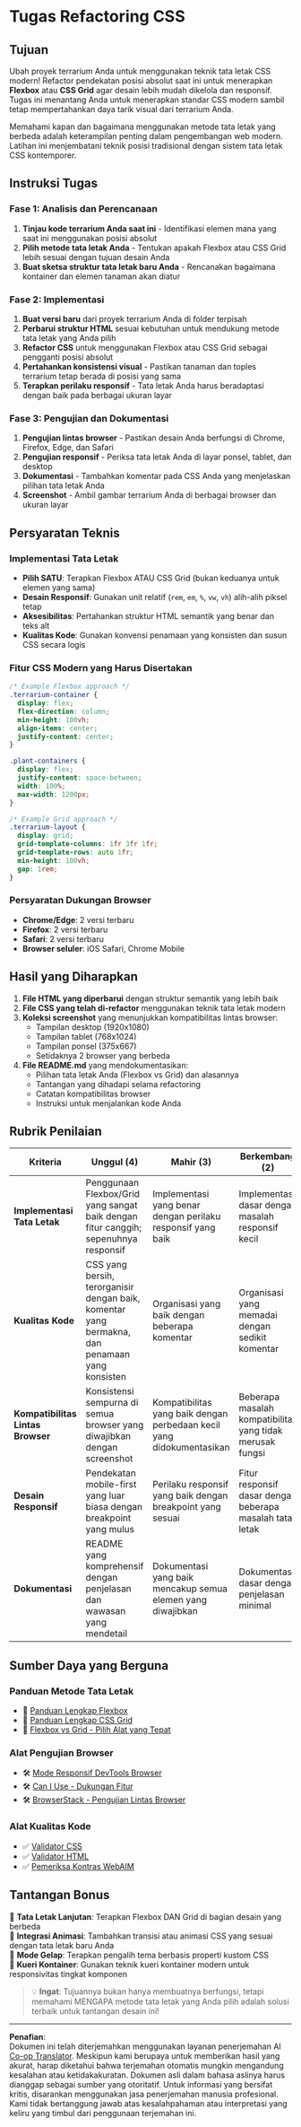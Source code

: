 <!--
CO_OP_TRANSLATOR_METADATA:
{
  "original_hash": "bee6762d4092a13fc7c338814963f980",
  "translation_date": "2025-10-24T14:08:35+00:00",
  "source_file": "3-terrarium/2-intro-to-css/assignment.md",
  "language_code": "id"
}
-->
# Tugas Refactoring CSS

## Tujuan

Ubah proyek terrarium Anda untuk menggunakan teknik tata letak CSS modern! Refactor pendekatan posisi absolut saat ini untuk menerapkan **Flexbox** atau **CSS Grid** agar desain lebih mudah dikelola dan responsif. Tugas ini menantang Anda untuk menerapkan standar CSS modern sambil tetap mempertahankan daya tarik visual dari terrarium Anda.

Memahami kapan dan bagaimana menggunakan metode tata letak yang berbeda adalah keterampilan penting dalam pengembangan web modern. Latihan ini menjembatani teknik posisi tradisional dengan sistem tata letak CSS kontemporer.

## Instruksi Tugas

### Fase 1: Analisis dan Perencanaan
1. **Tinjau kode terrarium Anda saat ini** - Identifikasi elemen mana yang saat ini menggunakan posisi absolut
2. **Pilih metode tata letak Anda** - Tentukan apakah Flexbox atau CSS Grid lebih sesuai dengan tujuan desain Anda
3. **Buat sketsa struktur tata letak baru Anda** - Rencanakan bagaimana kontainer dan elemen tanaman akan diatur

### Fase 2: Implementasi
1. **Buat versi baru** dari proyek terrarium Anda di folder terpisah
2. **Perbarui struktur HTML** sesuai kebutuhan untuk mendukung metode tata letak yang Anda pilih
3. **Refactor CSS** untuk menggunakan Flexbox atau CSS Grid sebagai pengganti posisi absolut
4. **Pertahankan konsistensi visual** - Pastikan tanaman dan toples terrarium tetap berada di posisi yang sama
5. **Terapkan perilaku responsif** - Tata letak Anda harus beradaptasi dengan baik pada berbagai ukuran layar

### Fase 3: Pengujian dan Dokumentasi
1. **Pengujian lintas browser** - Pastikan desain Anda berfungsi di Chrome, Firefox, Edge, dan Safari
2. **Pengujian responsif** - Periksa tata letak Anda di layar ponsel, tablet, dan desktop
3. **Dokumentasi** - Tambahkan komentar pada CSS Anda yang menjelaskan pilihan tata letak Anda
4. **Screenshot** - Ambil gambar terrarium Anda di berbagai browser dan ukuran layar

## Persyaratan Teknis

### Implementasi Tata Letak
- **Pilih SATU**: Terapkan Flexbox ATAU CSS Grid (bukan keduanya untuk elemen yang sama)
- **Desain Responsif**: Gunakan unit relatif (`rem`, `em`, `%`, `vw`, `vh`) alih-alih piksel tetap
- **Aksesibilitas**: Pertahankan struktur HTML semantik yang benar dan teks alt
- **Kualitas Kode**: Gunakan konvensi penamaan yang konsisten dan susun CSS secara logis

### Fitur CSS Modern yang Harus Disertakan
```css
/* Example Flexbox approach */
.terrarium-container {
  display: flex;
  flex-direction: column;
  min-height: 100vh;
  align-items: center;
  justify-content: center;
}

.plant-containers {
  display: flex;
  justify-content: space-between;
  width: 100%;
  max-width: 1200px;
}

/* Example Grid approach */
.terrarium-layout {
  display: grid;
  grid-template-columns: 1fr 3fr 1fr;
  grid-template-rows: auto 1fr;
  min-height: 100vh;
  gap: 1rem;
}
```

### Persyaratan Dukungan Browser
- **Chrome/Edge**: 2 versi terbaru
- **Firefox**: 2 versi terbaru  
- **Safari**: 2 versi terbaru
- **Browser seluler**: iOS Safari, Chrome Mobile

## Hasil yang Diharapkan

1. **File HTML yang diperbarui** dengan struktur semantik yang lebih baik
2. **File CSS yang telah di-refactor** menggunakan teknik tata letak modern
3. **Koleksi screenshot** yang menunjukkan kompatibilitas lintas browser:
   - Tampilan desktop (1920x1080)
   - Tampilan tablet (768x1024) 
   - Tampilan ponsel (375x667)
   - Setidaknya 2 browser yang berbeda
4. **File README.md** yang mendokumentasikan:
   - Pilihan tata letak Anda (Flexbox vs Grid) dan alasannya
   - Tantangan yang dihadapi selama refactoring
   - Catatan kompatibilitas browser
   - Instruksi untuk menjalankan kode Anda

## Rubrik Penilaian

| Kriteria | Unggul (4) | Mahir (3) | Berkembang (2) | Pemula (1) |
|----------|------------|-----------|----------------|------------|
| **Implementasi Tata Letak** | Penggunaan Flexbox/Grid yang sangat baik dengan fitur canggih; sepenuhnya responsif | Implementasi yang benar dengan perilaku responsif yang baik | Implementasi dasar dengan masalah responsif kecil | Implementasi tata letak yang tidak lengkap atau salah |
| **Kualitas Kode** | CSS yang bersih, terorganisir dengan baik, komentar yang bermakna, dan penamaan yang konsisten | Organisasi yang baik dengan beberapa komentar | Organisasi yang memadai dengan sedikit komentar | Organisasi yang buruk; sulit dipahami |
| **Kompatibilitas Lintas Browser** | Konsistensi sempurna di semua browser yang diwajibkan dengan screenshot | Kompatibilitas yang baik dengan perbedaan kecil yang didokumentasikan | Beberapa masalah kompatibilitas yang tidak merusak fungsi | Masalah kompatibilitas besar atau pengujian yang hilang |
| **Desain Responsif** | Pendekatan mobile-first yang luar biasa dengan breakpoint yang mulus | Perilaku responsif yang baik dengan breakpoint yang sesuai | Fitur responsif dasar dengan beberapa masalah tata letak | Perilaku responsif yang terbatas atau rusak |
| **Dokumentasi** | README yang komprehensif dengan penjelasan dan wawasan yang mendetail | Dokumentasi yang baik mencakup semua elemen yang diwajibkan | Dokumentasi dasar dengan penjelasan minimal | Dokumentasi yang tidak lengkap atau hilang |

## Sumber Daya yang Berguna

### Panduan Metode Tata Letak
- 📖 [Panduan Lengkap Flexbox](https://css-tricks.com/snippets/css/a-guide-to-flexbox/)
- 📖 [Panduan Lengkap CSS Grid](https://css-tricks.com/snippets/css/complete-guide-grid/)
- 📖 [Flexbox vs Grid - Pilih Alat yang Tepat](https://blog.webdevsimplified.com/2022-11/flexbox-vs-grid/)

### Alat Pengujian Browser
- 🛠️ [Mode Responsif DevTools Browser](https://developer.chrome.com/docs/devtools/device-mode/)
- 🛠️ [Can I Use - Dukungan Fitur](https://caniuse.com/)
- 🛠️ [BrowserStack - Pengujian Lintas Browser](https://www.browserstack.com/)

### Alat Kualitas Kode
- ✅ [Validator CSS](https://jigsaw.w3.org/css-validator/)
- ✅ [Validator HTML](https://validator.w3.org/)
- ✅ [Pemeriksa Kontras WebAIM](https://webaim.org/resources/contrastchecker/)

## Tantangan Bonus

🌟 **Tata Letak Lanjutan**: Terapkan Flexbox DAN Grid di bagian desain yang berbeda  
🌟 **Integrasi Animasi**: Tambahkan transisi atau animasi CSS yang sesuai dengan tata letak baru Anda  
🌟 **Mode Gelap**: Terapkan pengalih tema berbasis properti kustom CSS  
🌟 **Kueri Kontainer**: Gunakan teknik kueri kontainer modern untuk responsivitas tingkat komponen  

> 💡 **Ingat**: Tujuannya bukan hanya membuatnya berfungsi, tetapi memahami MENGAPA metode tata letak yang Anda pilih adalah solusi terbaik untuk tantangan desain ini!

---

**Penafian**:  
Dokumen ini telah diterjemahkan menggunakan layanan penerjemahan AI [Co-op Translator](https://github.com/Azure/co-op-translator). Meskipun kami berupaya untuk memberikan hasil yang akurat, harap diketahui bahwa terjemahan otomatis mungkin mengandung kesalahan atau ketidakakuratan. Dokumen asli dalam bahasa aslinya harus dianggap sebagai sumber yang otoritatif. Untuk informasi yang bersifat kritis, disarankan menggunakan jasa penerjemahan manusia profesional. Kami tidak bertanggung jawab atas kesalahpahaman atau interpretasi yang keliru yang timbul dari penggunaan terjemahan ini.